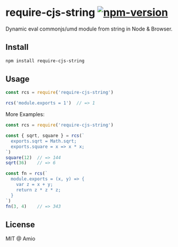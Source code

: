 # require-cjs-string [![npm-version][npm-badge]][npm-link]

Dynamic eval commonjs/umd module from string in Node & Browser.

## Install

```bash
npm install require-cjs-string
```

## Usage

```javascript
const rcs = require('require-cjs-string')

rcs('module.exports = 1')  // => 1
```

More Examples:

```javascript
const rcs = require('require-cjs-string')

const { sqrt, square } = rcs(`
  exports.sqrt = Math.sqrt;
  exports.square = x => x * x;
`)
square(12)  // => 144
sqrt(36)    // => 6

const fn = rcs(`
  module.exports = (x, y) => {
    var z = x + y;
    return z * z * z;
  }
`)
fn(3, 4)    // => 343
```

## License

MIT @ Amio

[amio-link]: https://github.com/amio
[npm-badge]: https://img.shields.io/npm/v/require-cjs-string.svg?style=flat-square
[npm-link]: http://www.npmjs.com/package/require-cjs-string
